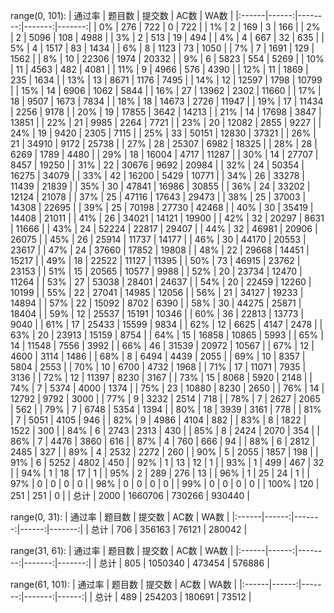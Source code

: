 range(0, 101):
| 通过率   |   题目数 |     提交数 |    AC数 |    WA数 |
|:------|------:|--------:|-------:|-------:|
| 0%    |   276 |     722 |      0 |    722 |
| 1%    |     2 |     169 |      3 |    166 |
| 2%    |     2 |    5096 |    108 |   4988 |
| 3%    |     2 |     513 |     19 |    494 |
| 4%    |     4 |     667 |     32 |    635 |
| 5%    |     4 |    1517 |     83 |   1434 |
| 6%    |     8 |    1123 |     73 |   1050 |
| 7%    |     7 |    1691 |    129 |   1562 |
| 8%    |    10 |   22306 |   1974 |  20332 |
| 9%    |     6 |    5823 |    554 |   5269 |
| 10%   |    11 |    4563 |    482 |   4081 |
| 11%   |     9 |    4966 |    576 |   4390 |
| 12%   |    11 |    1869 |    235 |   1634 |
| 13%   |    13 |    8671 |   1176 |   7495 |
| 14%   |    12 |   12597 |   1798 |  10799 |
| 15%   |    14 |    6906 |   1062 |   5844 |
| 16%   |    27 |   13962 |   2302 |  11660 |
| 17%   |    18 |    9507 |   1673 |   7834 |
| 18%   |    18 |   14673 |   2726 |  11947 |
| 19%   |    17 |   11434 |   2256 |   9178 |
| 20%   |    19 |   17855 |   3642 |  14213 |
| 21%   |    14 |   17698 |   3847 |  13851 |
| 22%   |    21 |    9985 |   2264 |   7721 |
| 23%   |    20 |   12082 |   2855 |   9227 |
| 24%   |    19 |    9420 |   2305 |   7115 |
| 25%   |    33 |   50151 |  12830 |  37321 |
| 26%   |    21 |   34910 |   9172 |  25738 |
| 27%   |    28 |   25307 |   6982 |  18325 |
| 28%   |    28 |    6269 |   1789 |   4480 |
| 29%   |    18 |   16004 |   4717 |  11287 |
| 30%   |    14 |   27707 |   8457 |  19250 |
| 31%   |    22 |   30676 |   9692 |  20984 |
| 32%   |    24 |   50354 |  16275 |  34079 |
| 33%   |    42 |   16200 |   5429 |  10771 |
| 34%   |    26 |   33278 |  11439 |  21839 |
| 35%   |    30 |   47841 |  16986 |  30855 |
| 36%   |    24 |   33202 |  12124 |  21078 |
| 37%   |    25 |   47116 |  17643 |  29473 |
| 38%   |    25 |   37003 |  14308 |  22695 |
| 39%   |    25 |   70198 |  27730 |  42468 |
| 40%   |    30 |   35419 |  14408 |  21011 |
| 41%   |    26 |   34021 |  14121 |  19900 |
| 42%   |    32 |   20297 |   8631 |  11666 |
| 43%   |    24 |   52224 |  22817 |  29407 |
| 44%   |    32 |   46981 |  20906 |  26075 |
| 45%   |    26 |   25914 |  11737 |  14177 |
| 46%   |    30 |   44170 |  20553 |  23617 |
| 47%   |    24 |   37660 |  17852 |  19808 |
| 48%   |    22 |   29668 |  14451 |  15217 |
| 49%   |    18 |   22522 |  11127 |  11395 |
| 50%   |    73 |   46915 |  23762 |  23153 |
| 51%   |    15 |   20565 |  10577 |   9988 |
| 52%   |    20 |   23734 |  12470 |  11264 |
| 53%   |    27 |   53038 |  28401 |  24637 |
| 54%   |    20 |   22459 |  12260 |  10199 |
| 55%   |    22 |   27041 |  14985 |  12056 |
| 56%   |    21 |   34127 |  19233 |  14894 |
| 57%   |    22 |   15092 |   8702 |   6390 |
| 58%   |    30 |   44275 |  25871 |  18404 |
| 59%   |    12 |   25537 |  15191 |  10346 |
| 60%   |    36 |   22813 |  13773 |   9040 |
| 61%   |    17 |   25433 |  15599 |   9834 |
| 62%   |    12 |    6625 |   4147 |   2478 |
| 63%   |    20 |   23913 |  15159 |   8754 |
| 64%   |    15 |   16858 |  10865 |   5993 |
| 65%   |    14 |   11548 |   7556 |   3992 |
| 66%   |    46 |   31539 |  20972 |  10567 |
| 67%   |    12 |    4600 |   3114 |   1486 |
| 68%   |     8 |    6494 |   4439 |   2055 |
| 69%   |    10 |    8357 |   5804 |   2553 |
| 70%   |    10 |    6700 |   4732 |   1968 |
| 71%   |    17 |   11071 |   7935 |   3136 |
| 72%   |    12 |   11397 |   8230 |   3167 |
| 73%   |    15 |    8068 |   5920 |   2148 |
| 74%   |     7 |    5374 |   4000 |   1374 |
| 75%   |    23 |   10880 |   8230 |   2650 |
| 76%   |    14 |   12792 |   9792 |   3000 |
| 77%   |     9 |    3232 |   2514 |    718 |
| 78%   |     7 |    2627 |   2065 |    562 |
| 79%   |     7 |    6748 |   5354 |   1394 |
| 80%   |    18 |    3939 |   3161 |    778 |
| 81%   |     7 |    5051 |   4105 |    946 |
| 82%   |     9 |    4986 |   4104 |    882 |
| 83%   |     8 |    1822 |   1522 |    300 |
| 84%   |     6 |    2743 |   2313 |    430 |
| 85%   |     8 |    2424 |   2070 |    354 |
| 86%   |     7 |    4476 |   3860 |    616 |
| 87%   |     4 |     760 |    666 |     94 |
| 88%   |     6 |    2812 |   2485 |    327 |
| 89%   |     4 |    2532 |   2272 |    260 |
| 90%   |     5 |    2055 |   1857 |    198 |
| 91%   |     6 |    5252 |   4802 |    450 |
| 92%   |     1 |      13 |     12 |      1 |
| 93%   |     1 |     499 |    467 |     32 |
| 94%   |     1 |      18 |     17 |      1 |
| 95%   |     2 |     289 |    276 |     13 |
| 96%   |     1 |      25 |     24 |      1 |
| 97%   |     0 |       0 |      0 |      0 |
| 98%   |     0 |       0 |      0 |      0 |
| 99%   |     0 |       0 |      0 |      0 |
| 100%  |   120 |     251 |    251 |      0 |
| 总计    |  2000 | 1660706 | 730266 | 930440 |




range(0, 31):
| 通过率   |   题目数 |    提交数 |   AC数 |    WA数 |
|:------|------:|-------:|------:|-------:|
| 总计    |   706 | 356163 | 76121 | 280042 |




range(31, 61):
| 通过率   |   题目数 |     提交数 |    AC数 |    WA数 |
|:------|------:|--------:|-------:|-------:|
| 总计    |   805 | 1050340 | 473454 | 576886 |




range(61, 101):
| 通过率   |   题目数 |    提交数 |    AC数 |   WA数 |
|:------|------:|-------:|-------:|------:|
| 总计    |   489 | 254203 | 180691 | 73512 |




